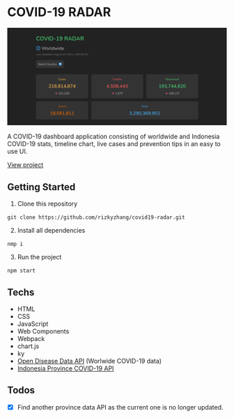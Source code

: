 # COVID-19 RADAR

![COVID-19 RADAR](public/covid19-radar.png)

A COVID-19 dashboard application consisting of worldwide and Indonesia COVID-19 stats, timeline chart, live cases and prevention tips in an easy to use UI.

[View project](https://covid19radar.netlify.app)

## Getting Started
1. Clone this repository  
```
git clone https://github.com/rizkyzhang/covid19-radar.git
```
2. Install all dependencies
```
nmp i
```
3. Run the project
```
npm start
```

## Techs
- HTML
- CSS
- JavaScript
- Web Components
- Webpack
- chart.js
- ky
- [Open Disease Data API](https://disease.sh/) (Worlwide COVID-19 data)
- [Indonesia Province COVID-19 API](https://data.covid19.go.id/public/api/prov.json)

## Todos
- [x] Find another province data API as the current one is no longer updated.
